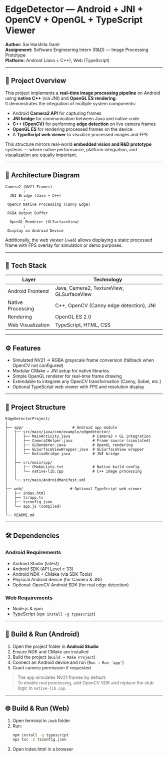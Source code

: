 # EdgeDetector — Android + JNI + OpenCV + OpenGL + TypeScript Viewer

**Author:** Sai Harshita Ganti  
**Assignment:** Software Engineering Intern (R&D) — Image Processing Prototype  
**Platform:** Android (Java + C++), Web (TypeScript)

---

## 🚀 Project Overview
This project implements a **real-time image processing pipeline** on Android using **native C++** (via JNI) and **OpenGL ES rendering**.  
It demonstrates the integration of multiple system components:
- Android **Camera2 API** for capturing frames
- **JNI bridge** for communication between Java and native code
- **C++ (OpenCV)** for performing **edge detection** on live camera frames
- **OpenGL ES** for rendering processed frames on the device
- A **TypeScript web viewer** to visualize processed images and FPS

This structure mirrors real-world **embedded vision and R&D prototype** systems — where native performance, platform integration, and visualization are equally important.

---

## 🧩 Architecture Diagram
```text
Camera2 (NV21 Frames)
        ↓
  JNI Bridge (Java ↔ C++)
        ↓
 OpenCV Native Processing (Canny Edge)
        ↓
 RGBA Output Buffer
        ↓
  OpenGL Renderer (GLSurfaceView)
        ↓
 Display on Android Device
```
Additionally, the web viewer (`/web`) allows displaying a static processed frame with FPS overlay for simulation or demo purposes.

---

## 🧠 Tech Stack
| Layer | Technology |
|-------|-------------|
| Android Frontend | Java, Camera2, TextureView, GLSurfaceView |
| Native Processing | C++, OpenCV (Canny edge detection), JNI |
| Rendering | OpenGL ES 2.0 |
| Web Visualization | TypeScript, HTML, CSS |

---

## ⚙️ Features
- Simulated NV21 → RGBA grayscale frame conversion (fallback when OpenCV not configured)
- Modular CMake + JNI setup for native libraries
- Simple OpenGL renderer for real-time frame drawing
- Extendable to integrate any OpenCV transformation (Canny, Sobel, etc.)
- Optional TypeScript web viewer with FPS and resolution display

---

## 📁 Project Structure
```text
EdgeDetectorProject/
│
├── app/                      # Android app module
│   ├── src/main/java/com/example/edgedetector/
│   │   ├── MainActivity.java          # Camera2 + GL integration
│   │   ├── Camera2Helper.java         # Frame source (simulated)
│   │   ├── GLRenderer.java            # OpenGL rendering
│   │   ├── GLSurfaceViewWrapper.java  # GLSurfaceView wrapper
│   │   └── NativeBridge.java          # JNI bridge
│   │
│   ├── src/main/cpp/
│   │   ├── CMakeLists.txt             # Native build config
│   │   └── native-lib.cpp             # C++ image processing
│   │
│   └── src/main/AndroidManifest.xml
│
├── web/                     # Optional TypeScript web viewer
│   ├── index.html
│   ├── ts/app.ts
│   ├── tsconfig.json
│   └── app.js (compiled)
│
└── README.md
```
---

## 🛠️ Dependencies

### Android Requirements
- Android Studio (latest)
- Android SDK (API Level ≥ 33)
- Android NDK + CMake (via SDK Tools)
- Physical Android device (for Camera & JNI)
- Optional: OpenCV Android SDK (for real edge detection)

### Web Requirements
- Node.js & npm
- TypeScript (`npm install -g typescript`)

---

## 🔧 Build & Run (Android)
1. Open the project folder in **Android Studio**
2. Ensure NDK and CMake are installed
3. Build the project (`Build → Make Project`)
4. Connect an Android device and run (`Run → Run 'app'`)
5. Grant camera permission if requested

> The app simulates NV21 frames by default.  
> To enable real processing, add OpenCV SDK and replace the stub logic in `native-lib.cpp`.

---

## 🌐 Build & Run (Web)
1. Open terminal in `/web` folder
2. Run:
   ```bash
   npm install -g typescript
   npx tsc -p tsconfig.json
3. Open index.html in a browser
